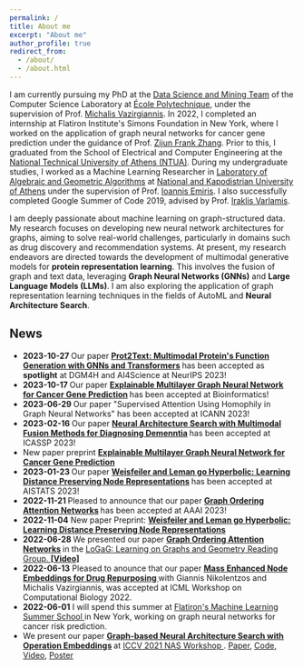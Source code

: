 ```yaml
---
permalink: /
title: About me
excerpt: "About me"
author_profile: true
redirect_from: 
  - /about/
  - /about.html
---
```

 
I am currently pursuing my PhD at the [Data Science and Mining Team](http://www.lix.polytechnique.fr/dascim/) of the Computer Science Laboratory at [École Polytechnique](https://www.polytechnique.edu/en), under the supervision of Prof. [Michalis Vazirgiannis](http://www.lix.polytechnique.fr/~mvazirg/). In 2022, I completed an internship at Flatiron Institute's Simons Foundation in New York, where I worked on the application of graph neural networks for cancer gene prediction under the guidance of Prof. [Zijun Frank Zhang](https://scholar.google.com/citations?user=YDl3mfgAAAAJ&hl=en).
Prior to this, I graduated from the School of Electrical and Computer Engineering at the [National Technical University of Athens (NTUA)](https://www.ece.ntua.gr/en). During my undergraduate studies, I worked as a Machine Learning Researcher in [Laboratory of Algebraic and
Geometric Algorithms](http://erga.di.uoa.gr/) at [National and Kapodistrian University of Athens](https://www.di.uoa.gr/en) under the supervision of  Prof. [Ioannis Emiris](https://scholar.google.gr/citations?user=ZK6y-cIAAAAJ&hl=en). I also successfully completed Google Summer of Code 2019, advised by Prof. [Iraklis Varlamis](https://scholar.google.gr/citations?user=SUyTkTAAAAAJ&hl=en).

I am deeply passionate about machine learning on graph-structured data. My research focuses on developing new neural network architectures for graphs, aiming to solve real-world challenges, particularly in domains such as drug discovery and recommendation systems. At present, my research endeavors are directed towards the development of multimodal generative models for <strong>protein representation learning</strong>. This involves the fusion of graph and text data, leveraging <strong>Graph Neural Networks (GNNs)</strong> and <strong>Large Language Models (LLMs)</strong>. I am also exploring the application of graph representation learning techniques in the fields of AutoML and <strong>Neural Architecture Search</strong>.


<h2> News </h2>
<ul>
<li> <strong> 2023-10-27 </strong> Our paper <strong><a href="https://arxiv.org/abs/2307.14367">Prot2Text: Multimodal Protein's Function Generation with GNNs and Transformers</a> </strong> has been accepted as <strong>spotlight</strong> at DGM4H and AI4Science at NeurIPS 2023!
<li> <strong> 2023-10-17 </strong> Our paper <strong><a href="https://arxiv.org/pdf/2301.08831.pdf">Explainable Multilayer Graph Neural Network for Cancer Gene Prediction</a> </strong> has been accepted at Bioinformatics!
  <li> <strong> 2023-06-29 </strong> Our paper "Supervised Attention Using Homophily in Graph Neural Networks" has been accepted at ICANN 2023!
  <li> <strong> 2023-02-16 </strong> Our paper <strong><a href="https://arxiv.org/pdf/2302.05894.pdf">Neural Architecture Search with Multimodal Fusion Methods for Diagnosing Demenntia</a> </strong> has been accepted at ICASSP 2023!
  <li> New paper preprint <strong><a href="https://arxiv.org/pdf/2301.08831.pdf">Explainable Multilayer Graph Neural Network for Cancer Gene Prediction</a> </strong>  </li>
  <li> <strong> 2023-01-23 </strong> Our paper <strong><a href="https://michailchatzianastasis.github.io/publication/wlhn">Weisfeiler and Leman go Hyperbolic: Learning Distance Preserving Node Representations</a> </strong> has been accepted at AISTATS 2023!
  <li> <strong> 2022-11-21 </strong> Pleased to announce that our paper <strong><a href="https://michailchatzianastasis.github.io/publication/goat">Graph Ordering Attention Networks</a> </strong> has been accepted at AAAI 2023!
  <li>
  <strong>2022-11-04</strong> New paper Preprint: <strong><a href="https://michailchatzianastasis.github.io/publication/wlhn">Weisfeiler and Leman go Hyperbolic: Learning Distance Preserving Node
Representations</a> </strong> 
  </li>
  <li> <strong> 2022-06-28 </strong> We presented our paper <strong><a href="https://michailchatzianastasis.github.io/publication/goat">Graph Ordering Attention Networks</a> </strong> in the <a href="https://hannes-stark.com/logag-reading-group">LoGaG: Learning on Graphs and Geometry Reading Group. </a> <strong> <a href="https://www.youtube.com/watch?v=9CJs5TL-CSs">[Video]</a> </strong>

  <li> <strong> 2022-06-13</strong> Pleased to anounce that our paper <strong> <a href="https://www.biorxiv.org/content/10.1101/2022.06.22.497214v1"> Mass Enhanced Node Embeddings for Drug Repurposing 
  </a> </strong> with Giannis Nikolentzos and Michalis Vazirgiannis, was accepted at ICML Workshop on Computational Biology 2022. 
  <li> <strong>2022-06-01</strong> I will spend this summer at <a href="https://www.simonsfoundation.org/grant/2022-flatiron-machine-learning-x-science-summer-school/"> Flatiron's Machine Learning Summer School </a> in New York, working on graph neural networks for cancer risk prediction.
  <li>We present our paper <strong><a href="https://michailchatzianastasis.github.io/publication/operation_embeddings_for_nas">Graph-based Neural Architecture Search with Operation Embeddings</a> </strong>  at <a href="https://neural-architecture-ppf.github.io/">ICCV 2021 NAS Workshop </a>. 
  <a href="https://arxiv.org/abs/2105.04885">Paper</a>, <a href="https://github.com/MichailChatzianastasis/Graph-based_NAS_with_Operation_Embeddings">Code</a>,  <a href="https://www.youtube.com/watch?v=-rZ4tpNvL6s&t=1s">Video</a>, <a href="https://github.com/MichailChatzianastasis/Graph-based_NAS_with_Operation_Embeddings/blob/master/ Graph_based_neural_architecture_search_with_operation_embeddings_ICCV.pdf">Poster</a> 
  </li>


